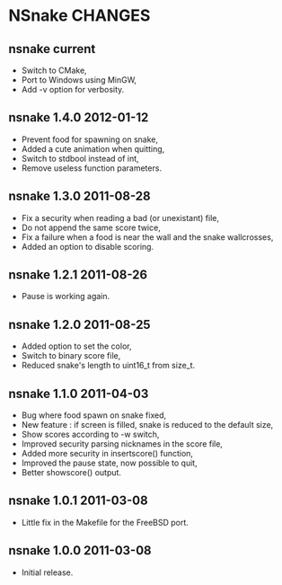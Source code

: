 NSnake CHANGES
==============

nsnake current
--------------

  - Switch to CMake,
  - Port to Windows using MinGW,
  - Add -v option for verbosity.

nsnake 1.4.0 2012-01-12
-----------------------

  - Prevent food for spawning on snake,
  - Added a cute animation when quitting,
  - Switch to stdbool instead of int,
  - Remove useless function parameters.

nsnake 1.3.0 2011-08-28
-----------------------

  - Fix a security when reading a bad (or unexistant) file,
  - Do not append the same score twice,
  - Fix a failure when a food is near the wall and the snake wallcrosses,
  - Added an option to disable scoring.

nsnake 1.2.1 2011-08-26
-----------------------

  - Pause is working again.

nsnake 1.2.0 2011-08-25
-----------------------

  - Added option to set the color,
  - Switch to binary score file,
  - Reduced snake's length to uint16_t from size_t.

nsnake 1.1.0 2011-04-03
-----------------------

  - Bug where food spawn on snake fixed,
  - New feature : if screen is filled, snake is reduced to the default size,
  - Show scores according to -w switch,
  - Improved security parsing nicknames in the score file,
  - Added more security in insertscore() function,
  - Improved the pause state, now possible to quit,
  - Better showscore() output.

nsnake 1.0.1 2011-03-08
-----------------------

  - Little fix in the Makefile for the FreeBSD port.

nsnake 1.0.0 2011-03-08
-----------------------

  - Initial release.
